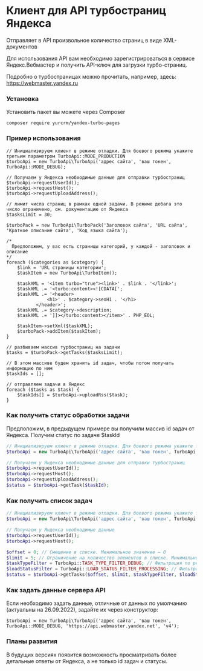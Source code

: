 # Клиент для API турбостраниц Яндекса

Отправляет в API произвольное количество страниц в виде XML-документов

Для использования API вам необходимо зарегистрироваться в сервисе Яндекс.Вебмастер и получить API-ключ для загрузки турбо-страниц.

Подробно о турбостраницах можно прочитать, например, здесь: https://webmaster.yandex.ru

### Установка
Установить пакет вы можете через Composer
```
composer require yurcrm/yandex-turbo-pages
```

### Пример использования
```
// Инициализируем клиент в режиме отладки. Для боевого режима укажите третьим параметром TurboApi::MODE_PRODUCTION
$turboApi = new TurboApi\TurboApi('адрес сайта', 'ваш токен', TurboApi::MODE_DEBUG);

// Получаем у Яндекса необходимые данные для отправки турбостраниц
$turboApi->requestUserId();
$turboApi->requestHost();
$turboApi->requestUploadAddress();

// лимит числа страниц в рамках одной задачи. В режиме дебага это число ограничено, см. документацию от Яндекса
$tasksLimit = 30;

$turboPack = new TurboApi\TurboPack('Заголовок сайта', 'URL сайта', 'Краткое описание сайта', 'Код языка сайта');

/*
  Предположим, у вас есть страницы категорий, у каждой - заголовок и описание
*/
foreach ($categories as $category) {
    $link = 'URL страницы категории';
    $taskItem = new TurboApi\TurboItem();

    $taskXML = '<item turbo="true"><link>' . $link . '</link>';
    $taskXML .= '<turbo:content><![CDATA[';
    $taskXML .= '<header>
               <h1>' . $category->seoH1 . '</h1>
           </header>';
    $taskXML .= $category->description;
    $taskXML .= ']]></turbo:content></item>' . PHP_EOL;

    $taskItem->setXml($taskXML);
    $turboPack->addItem($taskItem);
}

// разбиваем массив турбостраниц на задачи
$tasks = $turboPack->getTasks($tasksLimit);

// В этом массиве будем хранить id задач, чтобы потом получать информацию по ним
$taskIds = [];

// отправляем задачи в Яндекс
foreach ($tasks as $task) {
    $taskIds[] = $turboApi->uploadRss($task);
}
```

### Как получить статус обработки задачи

Предположим, в предыдущем примере вы получили массив id задач от Яндекса. Получим статус по задаче $taskId
```php
// Инициализируем клиент в режиме отладки. Для боевого режима укажите третьим параметром TurboApi::MODE_PRODUCTION
$turboApi = new TurboApi\TurboApi('адрес сайта', 'ваш токен', TurboApi::MODE_DEBUG);

// Получаем у Яндекса необходимые данные для отправки турбостраниц
$turboApi->requestUserId();
$turboApi->requestHost();
$turboApi->requestUploadAddress();
$status = $turboApi->getTask($taskId);
```
### Как получить список задач
```php
// Инициализируем клиент в режиме отладки. Для боевого режима укажите третьим параметром TurboApi::MODE_PRODUCTION
$turboApi = new TurboApi\TurboApi('адрес сайта', 'ваш токен', TurboApi::MODE_DEBUG);

// Получаем у Яндекса необходимые данные
$turboApi->requestUserId();
$turboApi->requestHost();

$offset = 0; // Смещение в списке. Минимальное значение — 0
$limit = 5; // Ограничение на количество элементов в списке. Минимальное значение — 1; максимальное значение — 100.
$taskTypeFilter = TurboApi::TASK_TYPE_FILTER_DEBUG; // Фильтрация по режиму загрузки RSS-канала. Возможные значения: DEBUG, PRODUCTION, ALL.
$loadStatusFilter = TurboApi::LOAD_STATUS_FILTER_PROCESSING; // Фильтрация по статусу загрузки RSS-канала. Возможные значения: PROCESSING, OK, WARNING, ERROR.
$status = $turboApi->getTasks($offset, $limit, $taskTypeFilter, $loadStatusFilter);
```
### Как задать данные сервера API
Если необходимо задать данные, отличные от данных по умолчанию (актуальны на 26.09.2022), задайте их через конструктор:
```
$turboApi = new TurboApi\TurboApi('адрес сайта', 'ваш токен', TurboApi::MODE_DEBUG, 'https://api.webmaster.yandex.net', 'v4');
```

### Планы развития
В будущих версиях появится возможность просматривать более детальные ответы от Яндекса, а не только id задач и статусы.
